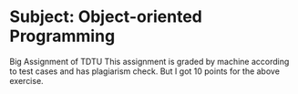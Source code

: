 # Subject: Object-oriented Programming
Big Assignment of TDTU 
This assignment is graded by machine according to test cases and has plagiarism check. But I got 10 points for the above exercise.
